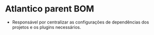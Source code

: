 # Atlantico parent BOM

* Responsável por centralizar as configurações de dependências dos projetos e os plugins necessários.
